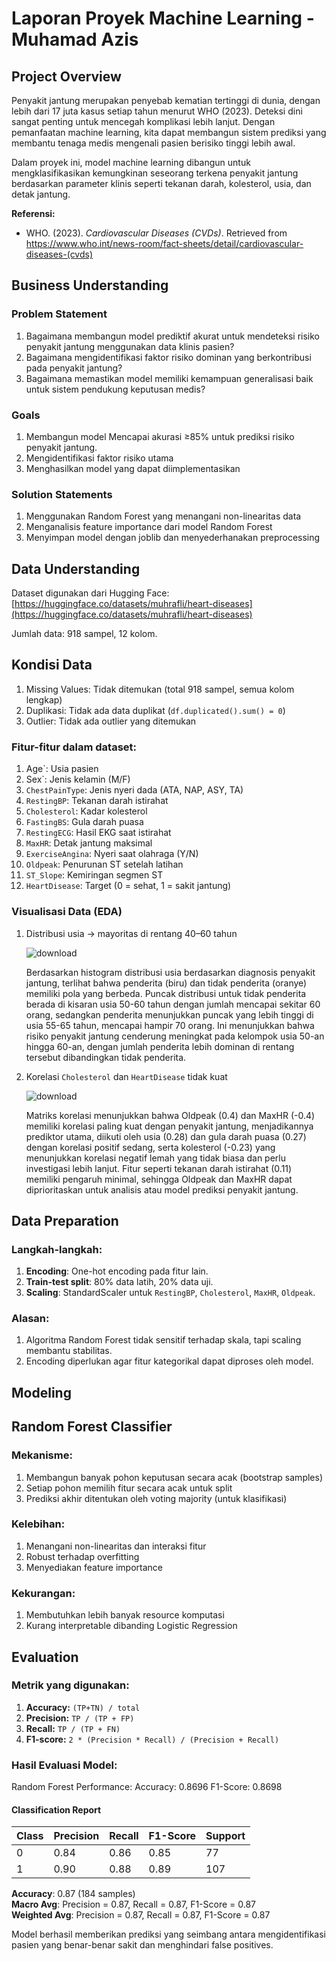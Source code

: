 
# Laporan Proyek Machine Learning - Muhamad Azis

## Project Overview

Penyakit jantung merupakan penyebab kematian tertinggi di dunia, dengan lebih dari 17 juta kasus setiap tahun menurut WHO (2023). Deteksi dini sangat penting untuk mencegah komplikasi lebih lanjut. Dengan pemanfaatan machine learning, kita dapat membangun sistem prediksi yang membantu tenaga medis mengenali pasien berisiko tinggi lebih awal.

Dalam proyek ini, model machine learning dibangun untuk mengklasifikasikan kemungkinan seseorang terkena penyakit jantung berdasarkan parameter klinis seperti tekanan darah, kolesterol, usia, dan detak jantung.

**Referensi:**  
- WHO. (2023). *Cardiovascular Diseases (CVDs)*. Retrieved from https://www.who.int/news-room/fact-sheets/detail/cardiovascular-diseases-(cvds)

## Business Understanding
### Problem Statement
1. Bagaimana membangun model prediktif akurat untuk mendeteksi risiko penyakit jantung menggunakan data klinis pasien?
2. Bagaimana mengidentifikasi faktor risiko dominan yang berkontribusi pada penyakit jantung?
3. Bagaimana memastikan model memiliki kemampuan generalisasi baik untuk sistem pendukung keputusan medis?


### Goals

1. Membangun model Mencapai akurasi ≥85% untuk prediksi risiko penyakit jantung.
2. Mengidentifikasi faktor risiko utama
3. Menghasilkan model yang dapat diimplementasikan

### Solution Statements

1. Menggunakan Random Forest yang menangani non-linearitas data
2. Menganalisis feature importance dari model Random Forest
3. Menyimpan model dengan joblib dan menyederhanakan preprocessing

## Data Understanding

Dataset digunakan dari Hugging Face: [https://huggingface.co/datasets/muhrafli/heart-diseases](https://huggingface.co/datasets/muhrafli/heart-diseases)

Jumlah data: 918 sampel, 12 kolom.

## Kondisi Data
1. Missing Values: Tidak ditemukan (total 918 sampel, semua kolom lengkap)
2. Duplikasi: Tidak ada data duplikat (`df.duplicated().sum() = 0`)
3. Outlier: Tidak ada outlier yang ditemukan

### Fitur-fitur dalam dataset:
1. Age`: Usia pasien
2. Sex`: Jenis kelamin (M/F)
3. `ChestPainType`: Jenis nyeri dada (ATA, NAP, ASY, TA)
4. `RestingBP`: Tekanan darah istirahat
5. `Cholesterol`: Kadar kolesterol
6. `FastingBS`: Gula darah puasa
7. `RestingECG`: Hasil EKG saat istirahat
8. `MaxHR`: Detak jantung maksimal
9. `ExerciseAngina`: Nyeri saat olahraga (Y/N)
10. `Oldpeak`: Penurunan ST setelah latihan
11. `ST_Slope`: Kemiringan segmen ST
12. `HeartDisease`: Target (0 = sehat, 1 = sakit jantung)

### Visualisasi Data (EDA)
1. Distribusi usia → mayoritas di rentang 40–60 tahun

   ![download](https://github.com/user-attachments/assets/5ec82895-96ef-43be-a004-dcc49652bff2)


   Berdasarkan histogram distribusi usia berdasarkan diagnosis penyakit jantung, terlihat bahwa penderita (biru) dan tidak penderita (oranye) memiliki pola yang berbeda. Puncak distribusi untuk tidak penderita berada di kisaran usia 50-60 tahun dengan jumlah mencapai sekitar 60 orang, sedangkan penderita menunjukkan puncak yang lebih tinggi di usia 55-65 tahun, mencapai hampir 70 orang. Ini menunjukkan bahwa risiko penyakit jantung cenderung meningkat pada kelompok usia 50-an hingga 60-an, dengan jumlah penderita lebih dominan di rentang tersebut dibandingkan tidak penderita.

2. Korelasi `Cholesterol` dan `HeartDisease` tidak kuat

   ![download](https://github.com/user-attachments/assets/63a76b7d-f84a-425a-b5f6-8d6660a9d945)


   Matriks korelasi menunjukkan bahwa Oldpeak (0.4) dan MaxHR (-0.4) memiliki korelasi paling kuat dengan penyakit jantung, menjadikannya prediktor utama, diikuti oleh usia (0.28) dan gula darah puasa (0.27) dengan korelasi positif sedang, serta kolesterol (-0.23) yang menunjukkan korelasi negatif lemah yang tidak biasa dan perlu investigasi lebih lanjut. Fitur seperti tekanan darah istirahat (0.11) memiliki pengaruh minimal, sehingga Oldpeak dan MaxHR dapat diprioritaskan untuk analisis atau model prediksi penyakit jantung.

## Data Preparation

### Langkah-langkah:
1. **Encoding**: One-hot encoding pada fitur lain.
2. **Train-test split**: 80% data latih, 20% data uji.
3. **Scaling**: StandardScaler untuk `RestingBP`, `Cholesterol`, `MaxHR`, `Oldpeak`.

### Alasan:
1. Algoritma Random Forest tidak sensitif terhadap skala, tapi scaling membantu stabilitas.
2. Encoding diperlukan agar fitur kategorikal dapat diproses oleh model.

## Modeling
## Random Forest Classifier
### Mekanisme:
1. Membangun banyak pohon keputusan secara acak (bootstrap samples)
2. Setiap pohon memilih fitur secara acak untuk split
3. Prediksi akhir ditentukan oleh voting majority (untuk klasifikasi)

### Kelebihan:
1. Menangani non-linearitas dan interaksi fitur
2. Robust terhadap overfitting
3. Menyediakan feature importance

### Kekurangan:
1. Membutuhkan lebih banyak resource komputasi
2. Kurang interpretable dibanding Logistic Regression

## Evaluation

### Metrik yang digunakan:
1. **Accuracy:** `(TP+TN) / total`
2. **Precision:** `TP / (TP + FP)`
3. **Recall:** `TP / (TP + FN)`
4. **F1-score:** `2 * (Precision * Recall) / (Precision + Recall)`

### Hasil Evaluasi Model:
Random Forest Performance:
Accuracy: 0.8696
F1-Score: 0.8698

#### Classification Report

| Class | Precision | Recall | F1-Score | Support |
|-------|-----------|--------|----------|---------|
| 0     | 0.84      | 0.86   | 0.85     | 77      |
| 1     | 0.90      | 0.88   | 0.89     | 107     |

**Accuracy**: 0.87 (184 samples)  
**Macro Avg**: Precision = 0.87, Recall = 0.87, F1-Score = 0.87  
**Weighted Avg**: Precision = 0.87, Recall = 0.87, F1-Score = 0.87


Model berhasil memberikan prediksi yang seimbang antara mengidentifikasi pasien yang benar-benar sakit dan menghindari false positives.


